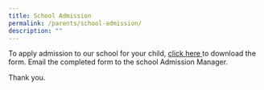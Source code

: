 ```yaml
---
title: School Admission
permalink: /parents/school-admission/
description: ""
---
```

To apply admission to our school for your child, [click here ](/files/Student-Admission-Form_2023.pdf) to download the form. Email the completed form to the school Admission Manager.

Thank you.